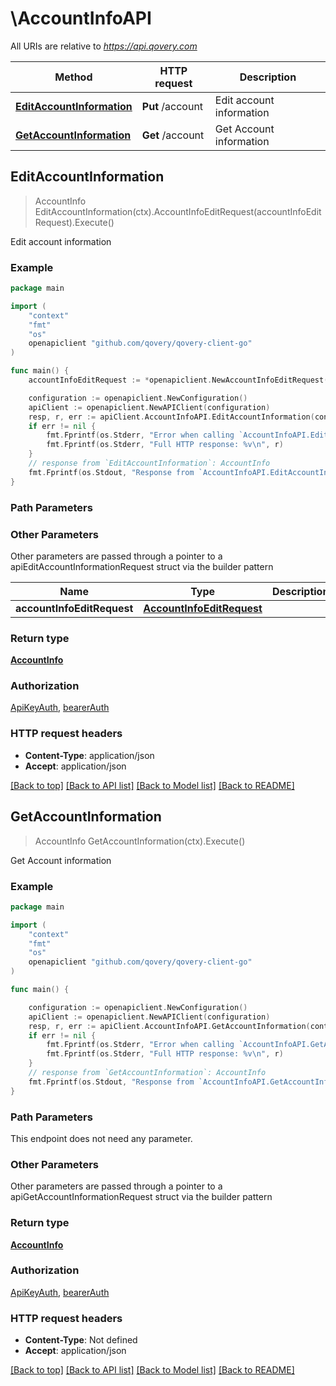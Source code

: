 # \AccountInfoAPI

All URIs are relative to *https://api.qovery.com*

Method | HTTP request | Description
------------- | ------------- | -------------
[**EditAccountInformation**](AccountInfoAPI.md#EditAccountInformation) | **Put** /account | Edit account information
[**GetAccountInformation**](AccountInfoAPI.md#GetAccountInformation) | **Get** /account | Get Account information



## EditAccountInformation

> AccountInfo EditAccountInformation(ctx).AccountInfoEditRequest(accountInfoEditRequest).Execute()

Edit account information

### Example

```go
package main

import (
    "context"
    "fmt"
    "os"
    openapiclient "github.com/qovery/qovery-client-go"
)

func main() {
    accountInfoEditRequest := *openapiclient.NewAccountInfoEditRequest() // AccountInfoEditRequest |  (optional)

    configuration := openapiclient.NewConfiguration()
    apiClient := openapiclient.NewAPIClient(configuration)
    resp, r, err := apiClient.AccountInfoAPI.EditAccountInformation(context.Background()).AccountInfoEditRequest(accountInfoEditRequest).Execute()
    if err != nil {
        fmt.Fprintf(os.Stderr, "Error when calling `AccountInfoAPI.EditAccountInformation``: %v\n", err)
        fmt.Fprintf(os.Stderr, "Full HTTP response: %v\n", r)
    }
    // response from `EditAccountInformation`: AccountInfo
    fmt.Fprintf(os.Stdout, "Response from `AccountInfoAPI.EditAccountInformation`: %v\n", resp)
}
```

### Path Parameters



### Other Parameters

Other parameters are passed through a pointer to a apiEditAccountInformationRequest struct via the builder pattern


Name | Type | Description  | Notes
------------- | ------------- | ------------- | -------------
 **accountInfoEditRequest** | [**AccountInfoEditRequest**](AccountInfoEditRequest.md) |  | 

### Return type

[**AccountInfo**](AccountInfo.md)

### Authorization

[ApiKeyAuth](../README.md#ApiKeyAuth), [bearerAuth](../README.md#bearerAuth)

### HTTP request headers

- **Content-Type**: application/json
- **Accept**: application/json

[[Back to top]](#) [[Back to API list]](../README.md#documentation-for-api-endpoints)
[[Back to Model list]](../README.md#documentation-for-models)
[[Back to README]](../README.md)


## GetAccountInformation

> AccountInfo GetAccountInformation(ctx).Execute()

Get Account information

### Example

```go
package main

import (
    "context"
    "fmt"
    "os"
    openapiclient "github.com/qovery/qovery-client-go"
)

func main() {

    configuration := openapiclient.NewConfiguration()
    apiClient := openapiclient.NewAPIClient(configuration)
    resp, r, err := apiClient.AccountInfoAPI.GetAccountInformation(context.Background()).Execute()
    if err != nil {
        fmt.Fprintf(os.Stderr, "Error when calling `AccountInfoAPI.GetAccountInformation``: %v\n", err)
        fmt.Fprintf(os.Stderr, "Full HTTP response: %v\n", r)
    }
    // response from `GetAccountInformation`: AccountInfo
    fmt.Fprintf(os.Stdout, "Response from `AccountInfoAPI.GetAccountInformation`: %v\n", resp)
}
```

### Path Parameters

This endpoint does not need any parameter.

### Other Parameters

Other parameters are passed through a pointer to a apiGetAccountInformationRequest struct via the builder pattern


### Return type

[**AccountInfo**](AccountInfo.md)

### Authorization

[ApiKeyAuth](../README.md#ApiKeyAuth), [bearerAuth](../README.md#bearerAuth)

### HTTP request headers

- **Content-Type**: Not defined
- **Accept**: application/json

[[Back to top]](#) [[Back to API list]](../README.md#documentation-for-api-endpoints)
[[Back to Model list]](../README.md#documentation-for-models)
[[Back to README]](../README.md)

